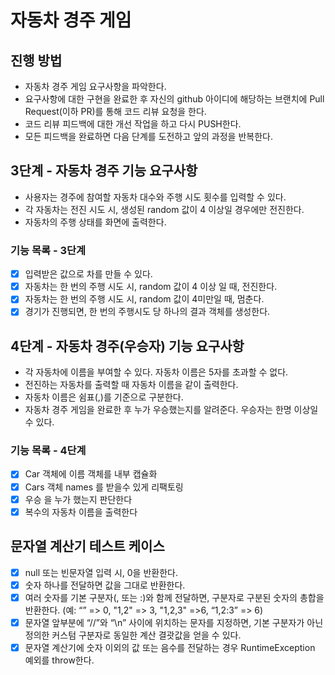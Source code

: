 # 자동차 경주 게임
## 진행 방법
* 자동차 경주 게임 요구사항을 파악한다.
* 요구사항에 대한 구현을 완료한 후 자신의 github 아이디에 해당하는 브랜치에 Pull Request(이하 PR)를 통해 코드 리뷰 요청을 한다.
* 코드 리뷰 피드백에 대한 개선 작업을 하고 다시 PUSH한다.
* 모든 피드백을 완료하면 다음 단계를 도전하고 앞의 과정을 반복한다.

## 3단계 - 자동차 경주 기능 요구사항
- 사용자는 경주에 참여할 자동차 대수와 주행 시도 횟수를 입력할 수 있다.
- 각 자동차는 전진 시도 시, 생성된 random 값이 4 이상일 경우에만 전진한다.
- 자동차의 주행 상태를 화면에 출력한다. 

### 기능 목록 - 3단계
- [x] 입력받은 값으로 차를 만들 수 있다.
- [x] 자동차는 한 번의 주행 시도 시, random 값이 4 이상 일 때, 전진한다.
- [x] 자동차는 한 번의 주행 시도 시, random 값이 4미만일 때, 멈춘다.
- [x] 경기가 진행되면, 한 번의 주행시도 당 하나의 결과 객체를 생성한다.

## 4단계 - 자동차 경주(우승자) 기능 요구사항
- 각 자동차에 이름을 부여할 수 있다. 자동차 이름은 5자를 초과할 수 없다.
- 전진하는 자동차를 출력할 때 자동차 이름을 같이 출력한다.
- 자동차 이름은 쉼표(,)를 기준으로 구분한다.
- 자동차 경주 게임을 완료한 후 누가 우승했는지를 알려준다. 우승자는 한명 이상일 수 있다.

### 기능 목록 - 4단계
- [x] Car 객체에 이름 객체를 내부 캡슐화
- [x] Cars 객체 names 를 받을수 있게 리팩토링
- [x] 우승 을 누가 했는지 판단한다
- [x] 복수의 자동차 이름을 출력한다

## 문자열 계산기 테스트 케이스
- [x] null 또는 빈문자열 입력 시, 0을 반환한다.
- [x] 숫자 하나를 전달하면 값을 그대로 반환한다.
- [x] 여러 숫자를 기본 구분자(, 또는 :)와 함께 전달하면, 구분자로 구분된 숫자의 총합을 반환한다. (예: “” => 0, "1,2" => 3, "1,2,3" =>6, “1,2:3” => 6)
- [x] 문자열 앞부분에 “//”와 “\n” 사이에 위치하는 문자를 지정하면, 기본 구분자가 아닌 정의한 커스텀 구분자로 동일한 계산 결괏값을 얻을 수 있다.
- [x] 문자열 계산기에 숫자 이외의 값 또는 음수를 전달하는 경우 RuntimeException 예외를 throw한다.